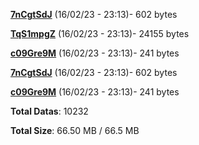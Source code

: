 [**7nCgtSdJ**](/data/7nCgtSdJ.txt) (16/02/23 - 23:13)- 602 bytes

[**TqS1mpgZ**](/data/TqS1mpgZ.txt) (16/02/23 - 23:13)- 24155 bytes

[**c09Gre9M**](/data/c09Gre9M.txt) (16/02/23 - 23:13)- 241 bytes

[**7nCgtSdJ**](/data/7nCgtSdJ.txt) (16/02/23 - 23:13)- 602 bytes

[**c09Gre9M**](/data/c09Gre9M.txt) (16/02/23 - 23:13)- 241 bytes

**Total Datas**: 10232

**Total Size**: 66.50 MB / 66.5 MB